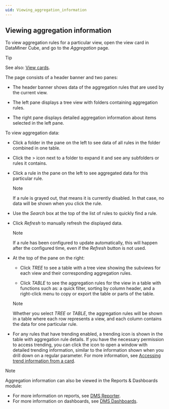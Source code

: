 ```yaml
---
uid: Viewing_aggregation_information
---
```


## Viewing aggregation information

To view aggregation rules for a particular view, open the view card in DataMiner Cube, and go to the *Aggregation* page.

> [!TIP]
> See also:
> [View cards](xref:View_cards).

The page consists of a header banner and two panes:

- The header banner shows data of the aggregation rules that are used by the current view.

- The left pane displays a tree view with folders containing aggregation rules.

- The right pane displays detailed aggregation information about items selected in the left pane.

To view aggregation data:

- Click a folder in the pane on the left to see data of all rules in the folder combined in one table.

- Click the \> icon next to a folder to expand it and see any subfolders or rules it contains.

- Click a rule in the pane on the left to see aggregated data for this particular rule.

    > [!NOTE]
    > If a rule is grayed out, that means it is currently disabled. In that case, no data will be shown when you click the rule.

- Use the *Search* box at the top of the list of rules to quickly find a rule.

- Click *Refresh* to manually refresh the displayed data.

    > [!NOTE]
    > If a rule has been configured to update automatically, this will happen after the configured time, even if the *Refresh* button is not used.

- At the top of the pane on the right:

    - Click *TREE* to see a table with a tree view showing the subviews for each view and their corresponding aggregation rules.

    - Click *TABLE* to see the aggregation rules for the view in a table with functions such as: a quick filter, sorting by column header, and a right-click menu to copy or export the table or parts of the table.

    > [!NOTE]
    > Whether you select *TREE* or *TABLE*, the aggregation rules will be shown in a table where each row represents a view, and each column contains the data for one particular rule.

- For any rules that have trending enabled, a trending icon is shown in the table with aggregation rule details. If you have the necessary permission to access trending, you can click the icon to open a window with detailed trending information, similar to the information shown when you drill down on a regular parameter. For more information, see [Accessing trend information from a card](xref:Accessing_trend_information_from_a_card).

> [!NOTE]
> Aggregation information can also be viewed in the Reports & Dashboards module:
> - For more information on reports, see [DMS Reporter](xref:reporter#dms-reporter).
> - For more information on dashboards, see [DMS Dashboards](xref:dashboards#dms-dashboards).
>

